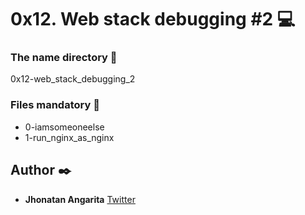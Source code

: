 # 0x12. Web stack debugging #2 :computer:

### The name directory :file_folder:

0x12-web_stack_debugging_2

### Files mandatory :page_facing_up:

* 0-iamsomeoneelse
* 1-run_nginx_as_nginx

## Author :black_nib:

* **Jhonatan Angarita**
  	     		[Twitter](https://twitter.com/Alejandro_Angar)